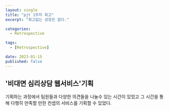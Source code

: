 ```yaml
---
layout: single
title: "pjt 1주차 회고"
excerpt: "회고없는 성장은 없다."

categories:
  - Retrospective

tags:
  - [Retrospective]

date: 2023-01-15
published: false
---
```


## '비대면 심리상담 웹서비스'기획

기획하는 과정에서 팀원들과 다양한 의견들을 나눌수 있는 시간이 있었고 그 시간을 통해 다행히 만족할 만한 컨셉의 서비스를 기획할 수 있었다.
